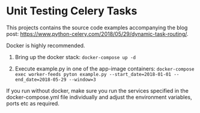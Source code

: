 # Unit Testing Celery Tasks

This projects contains the source code examples accompanying the blog post: https://www.python-celery.com/2018/05/29/dynamic-task-routing/.

Docker is highly recommended.

1. Bring up the docker stack:
```docker-compose up -d```

2. Execute example.py in one of the app-image containers:
```docker-compose exec worker-feeds pyton example.py --start_date=2018-01-01 --end_date=2018-05-29 --window=3```


If you run without docker, make sure you run the services
specified in the docker-compose.yml file individually and
adjust the environment variables, ports etc as required.